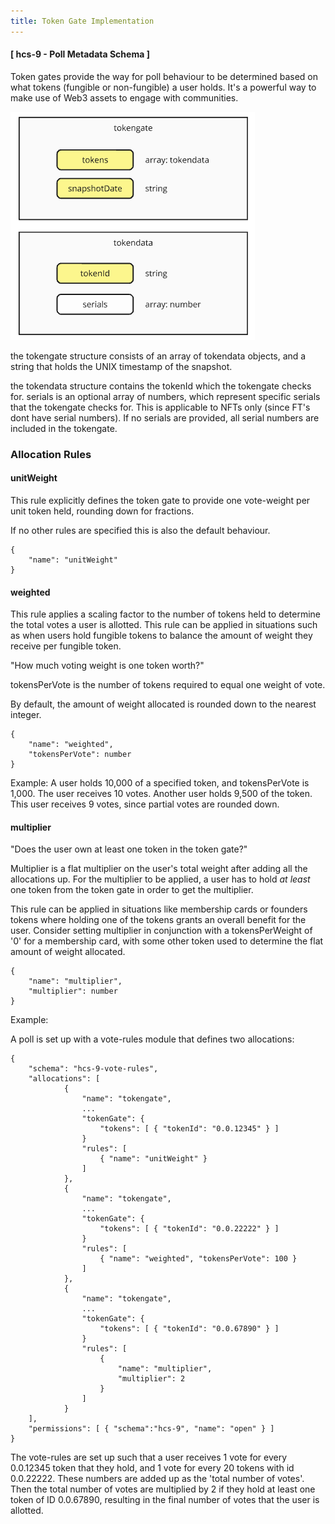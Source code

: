 ```yaml
---
title: Token Gate Implementation
---
```


#### [ hcs-9 - Poll Metadata Schema ]

Token gates provide the way for poll behaviour to be determined based on what tokens (fungible or non-fungible) a user holds. It's a powerful way to make use of Web3 assets to engage with communities.

![tokengate diagram](../../../../static/polls/implementation/tokengatedata.png)

the tokengate structure consists of an array of tokendata objects, and a string that holds the UNIX timestamp of the snapshot.

the tokendata structure contains the tokenId which the tokengate checks for. serials is an optional array of numbers, which represent specific serials that the tokengate checks for. This is applicable to NFTs only (since FT's dont have serial numbers). If no serials are provided, all serial numbers are included in the tokengate.

### Allocation Rules

#### unitWeight

This rule explicitly defines the token gate to provide one vote-weight per unit token held, rounding down for fractions. 

If no other rules are specified this is also the default behaviour.

```
{
    "name": "unitWeight"
}
```

#### weighted

This rule applies a scaling factor to the number of tokens held to determine the total votes a user is allotted.
This rule can be applied in situations such as when users hold fungible tokens to balance the amount of weight they receive per fungible token. 

"How much voting weight is one token worth?"

tokensPerVote is the number of tokens required to equal one weight of vote.

By default, the amount of weight allocated is rounded down to the nearest integer.

```
{
    "name": "weighted",
    "tokensPerVote": number
}
```

Example: A user holds 10,000 of a specified token, and tokensPerVote is 1,000. The user receives 10 votes. Another user holds 9,500 of the token. This user receives 9 votes, since partial votes are rounded down.

#### multiplier

"Does the user own at least one token in the token gate?"

Multiplier is a flat multiplier on the user's total weight after adding all the allocations up. For the multiplier to be applied, a user has to hold *at least* one token from the token gate in order to get the multiplier.

This rule can be applied in situations like membership cards or founders tokens where holding one of the tokens grants an overall benefit for the user. Consider setting multiplier in conjunction with a tokensPerWeight of '0' for a membership card, with some other token used to determine the flat amount of weight allocated.

```
{
    "name": "multiplier",
    "multiplier": number
}
```

Example:

A poll is set up with a vote-rules module that defines two allocations:

```
{
    "schema": "hcs-9-vote-rules",
    "allocations": [
            {   
                "name": "tokengate",
                ...
                "tokenGate": {
                    "tokens": [ { "tokenId": "0.0.12345" } ]
                }
                "rules": [
                    { "name": "unitWeight" }
                ]
            },
            {   
                "name": "tokengate",
                ...
                "tokenGate": {
                    "tokens": [ { "tokenId": "0.0.22222" } ]
                }
                "rules": [
                    { "name": "weighted", "tokensPerVote": 100 }
                ]
            },
            {   
                "name": "tokengate",
                ...
                "tokenGate": {
                    "tokens": [ { "tokenId": "0.0.67890" } ]
                }
                "rules": [
                    { 
                        "name": "multiplier",
                        "multiplier": 2
                    }
                ]
            }
    ],
    "permissions": [ { "schema":"hcs-9", "name": "open" } ]
}
```

The vote-rules are set up such that a user receives 1 vote for every 0.0.12345 token that they hold, and 1 vote for every 20 tokens with id 0.0.22222. These numbers are added up as the 'total number of votes'. Then the total number of votes are multiplied by 2 if they hold at least one token of ID 0.0.67890, resulting in the final number of votes that the user is allotted.